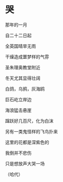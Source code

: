    

# 哭

那年的一月

自二十二日起

全英国晴旱无雨

干燥造成噩梦样的气雰

圣朱理奥教堂附近

冬天尤其显得壮阔

白鸽，乌鸦，灰海鸥

巨石屹立岸边

海浪猛击悬崖

蹿跃好几百尺，化为白沫

另有一类鬼怪样的飞鸟扑来

这里的花都是深紫色的

我倒并不悲伤

只是想放声大哭一场

（哈代）